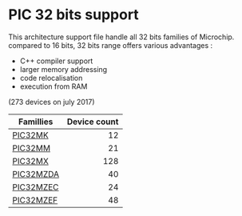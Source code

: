 # PIC 32 bits support

This architecture support file handle all 32 bits families of Microchip. compared to 16 bits, 32 bits range offers various advantages :

* C++ compiler support
* larger memory addressing
* code relocalisation
* execution from RAM

(273 devices on july 2017)

|Famillies|Device count|
|---------|-----------:|
|[PIC32MK](../pic32mk/README.md)    | 12|
|[PIC32MM](../pic32mm/README.md)    | 21|
|[PIC32MX](../pic32mx/README.md)    |128|
|[PIC32MZDA](../pic32mzda/README.md)| 40|
|[PIC32MZEC](../pic32mzec/README.md)| 24|
|[PIC32MZEF](../pic32mzef/README.md)| 48|
